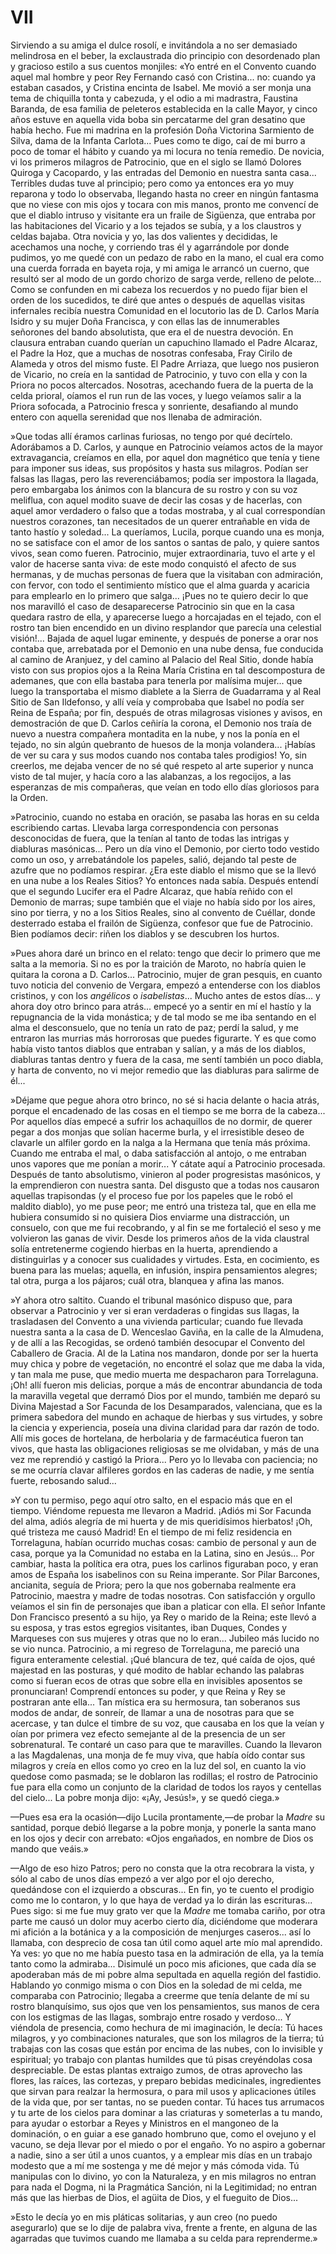 # VII

Sirviendo a su amiga el dulce rosolí, e invitándola a no ser demasiado
melindrosa en el beber, la exclaustrada dio principio con desordenado plan
y gracioso estilo a sus cuentos monjiles: «Yo entré en el Convento cuando aquel
mal hombre y peor Rey Fernando casó con Cristina... no: cuando ya estaban
casados, y Cristina encinta de Isabel. Me movió a ser monja una tema de
chiquilla tonta y cabezuda, y el odio a mi madrastra, Faustina Baranda, de esa
familia de peleteros establecida en la calle Mayor, y cinco años estuve en
aquella vida boba sin percatarme del gran desatino que había hecho. Fue mi
madrina en la profesión Doña Victorina Sarmiento de Silva, dama de la Infanta
Carlota... Pues como te digo, caí de mi burro a poco de tomar el hábito
y cuando ya mi locura no tenía remedio. De novicia, vi los primeros milagros de
Patrocinio, que en el siglo se llamó Dolores Quiroga y Cacopardo, y las
entradas del Demonio en nuestra santa casa... Terribles dudas tuve al
principio; pero como ya entonces era yo muy reparona y todo lo observaba,
llegando hasta no creer en ningún fantasma que no viese con mis ojos y tocara
con mis manos, pronto me convencí de que el diablo intruso y visitante era un
fraile de Sigüenza, que entraba por las habitaciones del Vicario y a los
tejados se subía, y a los claustros y celdas bajaba. Otra novicia y yo, las dos
valientes y decididas, le acechamos una noche, y corriendo tras él
y agarrándole por donde pudimos, yo me quedé con un pedazo de rabo en la mano,
el cual era como una cuerda forrada en bayeta roja, y mi amiga le arrancó un
cuerno, que resultó ser al modo de un gordo chorizo de sarga verde, relleno de
pelote... Como se confunden en mi cabeza los recuerdos y no puedo fijar bien el
orden de los sucedidos, te diré que antes o después de aquellas visitas
infernales recibía nuestra Comunidad en el locutorio las de D. Carlos María
Isidro y su mujer Doña Francisca, y con ellas las de innumerables señorones del
bando absolutista, que era el de nuestra devoción. En clausura entraban cuando
querían un capuchino llamado el Padre Alcaraz, el Padre la Hoz, que a muchas de
nosotras confesaba, Fray Cirilo de Alameda y otros del mismo fuste. El Padre
Arriaza, que luego nos pusieron de Vicario, no creía en la santidad de
Patrocinio, y tuvo con ella y con la Priora no pocos altercados. Nosotras,
acechando fuera de la puerta de la celda prioral, oíamos el run run de las
voces, y luego veíamos salir a la Priora sofocada, a Patrocinio fresca
y sonriente, desafiando al mundo entero con aquella serenidad que nos llenaba
de admiración.

»Que todas allí éramos carlinas furiosas, no tengo por qué decírtelo.
Adorábamos a D. Carlos, y aunque en Patrocinio veíamos actos de la mayor
extravagancia, creíamos en ella, por aquel don magnético que tenía y tiene para
imponer sus ideas, sus propósitos y hasta sus milagros. Podían ser falsas las
llagas, pero las reverenciábamos; podía ser impostora la llagada, pero
embargaba los ánimos con la blancura de su rostro y con su voz meliflua, con
aquel modito suave de decir las cosas y de hacerlas, con aquel amor verdadero
o falso que a todas mostraba, y al cual correspondían nuestros corazones, tan
necesitados de un querer entrañable en vida de tanto hastío y soledad... La
queríamos, Lucila, porque cuando una es monja, no se satisface con el amor de
los santos o santas de palo, y quiere santos vivos, sean como fueren.
Patrocinio, mujer extraordinaria, tuvo el arte y el valor de hacerse santa
viva: de este modo conquistó el afecto de sus hermanas, y de muchas personas de
fuera que la visitaban con admiración, con fervor, con todo el sentimiento
místico que el alma guarda y acaricia para emplearlo en lo primero que salga...
¡Pues no te quiero decir lo que nos maravilló el caso de desaparecerse
Patrocinio sin que en la casa quedara rastro de ella, y aparecerse luego
a horcajadas en el tejado, con el rostro tan bien encendido en un divino
resplandor que parecía una celestial visión!... Bajada de aquel lugar eminente,
y después de ponerse a orar nos contaba que, arrebatada por el Demonio en una
nube densa, fue conducida al camino de Aranjuez, y del camino al Palacio del
Real Sitio, donde había visto con sus propios ojos a la Reina María Cristina en
tal descompostura de ademanes, que con ella bastaba para tenerla por malísima
mujer... que luego la transportaba el mismo diablete a la Sierra de Guadarrama
y al Real Sitio de San Ildefonso, y allí veía y comprobaba que Isabel no podía
ser Reina de España; por fin, después de otras milagrosas visiones y avisos, en
demostración de que D. Carlos ceñiría la corona, el Demonio nos traía de nuevo
a nuestra compañera montadita en la nube, y nos la ponía en el tejado, no sin
algún quebranto de huesos de la monja volandera... ¡Habías de ver su cara y sus
modos cuando nos contaba tales prodigios! Yo, sin creerlos, me dejaba vencer de
no sé qué respeto al arte superior y nunca visto de tal mujer, y hacía coro
a las alabanzas, a los regocijos, a las esperanzas de mis compañeras, que veían
en todo ello días gloriosos para la Orden.

»Patrocinio, cuando no estaba en oración, se pasaba las horas en su celda
escribiendo cartas. Llevaba larga correspondencia con personas desconocidas de
fuera, que la tenían al tanto de todas las intrigas y diabluras masónicas...
Pero un día vino el Demonio, por cierto todo vestido como un oso,
y arrebatándole los papeles, salió, dejando tal peste de azufre que no podíamos
respirar. ¿Era este diablo el mismo que se la llevó en una nube a los Reales
Sitios? Yo entonces nada sabía. Después entendí que el segundo Lucifer era el
Padre Alcaraz, que había reñido con el Demonio de marras; supe también que el
viaje no había sido por los aires, sino por tierra, y no a los Sitios Reales,
sino al convento de Cuéllar, donde desterrado estaba el frailón de Sigüenza,
confesor que fue de Patrocinio. Bien podíamos decir: riñen los diablos y se
descubren los hurtos.

»Pues ahora daré un brinco en el relato: tengo que decir lo primero que me
salta a la memoria. Si no es por la traición de Maroto, no habría quien le
quitara la corona a D. Carlos... Patrocinio, mujer de gran pesquis, en cuanto
tuvo noticia del convenio de Vergara, empezó a entenderse con los diablos
cristinos, y con los *angélicos* o *isabelistas*... Mucho antes de estos
días... y ahora doy otro brinco para atrás... empecé yo a sentir en mí el
hastío y la repugnancia de la vida monástica; y de tal modo se me iba sentando
en el alma el desconsuelo, que no tenía un rato de paz; perdí la salud, y me
entraron las murrias más horrorosas que puedes figurarte. Y es que como había
visto tantos diablos que entraban y salían, y a más de los diablos, diabluras
tantas dentro y fuera de la casa, me sentí también un poco diabla, y harta de
convento, no vi mejor remedio que las diabluras para salirme de él...

»Déjame que pegue ahora otro brinco, no sé si hacia delante o hacia atrás,
porque el encadenado de las cosas en el tiempo se me borra de la cabeza... Por
aquellos días empecé a sufrir los achaquillos de no dormir, de querer pegar
a dos monjas que solían hacerme burla, y el irresistible deseo de clavarle un
alfiler gordo en la nalga a la Hermana que tenía más próxima. Cuando me entraba
el mal, o daba satisfacción al antojo, o me entraban unos vapores que me ponían
a morir... Y cátate aquí a Patrocinio procesada. Después de tanto absolutismo,
vinieron al poder progresistas masónicos, y la emprendieron con nuestra santa.
Del disgusto que a todas nos causaron aquellas trapisondas (y el proceso fue
por los papeles que le robó el maldito diablo), yo me puse peor; me entró una
tristeza tal, que en ella me hubiera consumido si no quisiera Dios enviarme una
distracción, un consuelo, con que me fui recobrando, y al fin se me fortaleció
el seso y me volvieron las ganas de vivir. Desde los primeros años de la vida
claustral solía entretenerme cogiendo hierbas en la huerta, aprendiendo
a distinguirlas y a conocer sus cualidades y virtudes. Esta, en cocimiento, es
buena para las muelas; aquella, en infusión, inspira pensamientos alegres; tal
otra, purga a los pájaros; cuál otra, blanquea y afina las manos.

»Y ahora otro saltito. Cuando el tribunal masónico dispuso que, para observar
a Patrocinio y ver si eran verdaderas o fingidas sus llagas, la trasladasen del
Convento a una vivienda particular; cuando fue llevada nuestra santa a la casa
de D. Wenceslao Gaviña, en la calle de la Almudena, y de allí a las Recogidas,
se ordenó también desocupar el Convento del Caballero de Gracia. Al de la
Latina nos mandaron, donde por ser la huerta muy chica y pobre de vegetación,
no encontré el solaz que me daba la vida, y tan mala me puse, que medio muerta
me despacharon para Torrelaguna. ¡Oh! allí fueron mis delicias, porque a más de
encontrar abundancia de toda la maravilla vegetal que derramó Dios por el
mundo, también me deparó su Divina Majestad a Sor Facunda de los Desamparados,
valenciana, que es la primera sabedora del mundo en achaque de hierbas y sus
virtudes, y sobre la ciencia y experiencia, poseía una divina claridad para dar
razón de todo. Allí mis goces de hortelana, de herbolaria y de farmacéutica
fueron tan vivos, que hasta las obligaciones religiosas se me olvidaban, y más
de una vez me reprendió y castigó la Priora... Pero yo lo llevaba con
paciencia; no se me ocurría clavar alfileres gordos en las caderas de nadie,
y me sentía fuerte, rebosando salud...

»Y con tu permiso, pego aquí otro salto, en el espacio más que en el tiempo.
Viéndome repuesta me llevaron a Madrid. ¡Adiós mi Sor Facunda del alma, adiós
alegría de mi huerta y de mis queridísimos hierbatos! ¡Oh, qué tristeza me
causó Madrid! En el tiempo de mi feliz residencia en Torrelaguna, habían
ocurrido muchas cosas: cambio de personal y aun de casa, porque ya la Comunidad
no estaba en la Latina, sino en Jesús... Por cambiar, hasta la política era
otra, pues los carlinos figuraban poco, y eran amos de España los isabelinos
con su Reina imperante. Sor Pilar Barcones, ancianita, seguía de Priora; pero
la que nos gobernaba realmente era Patrocinio, maestra y madre de todas
nosotras. Con satisfacción y orgullo veíamos el sin fin de personajes que iban
a platicar con ella. El señor Infante Don Francisco presentó a su hijo, ya Rey
o marido de la Reina; este llevó a su esposa, y tras estos egregios visitantes,
iban Duques, Condes y Marqueses con sus mujeres y otras que no lo eran...
Jubileo más lucido no se vio nunca. Patrocinio, a mi regreso de Torrelaguna, me
pareció una figura enteramente celestial. ¡Qué blancura de tez, qué caída de
ojos, qué majestad en las posturas, y qué modito de hablar echando las palabras
como si fueran ecos de otras que sobre ella en invisibles aposentos se
pronunciaran! Comprendí entonces su poder, y que Reina y Rey se postraran ante
ella... Tan mística era su hermosura, tan soberanos sus modos de andar, de
sonreír, de llamar a una de nosotras para que se acercase, y tan dulce el
timbre de su voz, que causaba en los que la veían y oían por primera vez efecto
semejante al de la presencia de un ser sobrenatural. Te contaré un caso para
que te maravilles. Cuando la llevaron a las Magdalenas, una monja de fe muy
viva, que había oído contar sus milagros y creía en ellos como yo creo en la
luz del sol, en cuanto la vio quedose como pasmada; se le doblaron las
rodillas; el rostro de Patrocinio fue para ella como un conjunto de la claridad
de todos los rayos y centellas del cielo... La pobre monja dijo: «¡Ay, Jesús!»,
y se quedó ciega.»

—Pues esa era la ocasión—dijo Lucila prontamente,—de probar la *Madre* su
santidad, porque debió llegarse a la pobre monja, y ponerle la santa mano en
los ojos y decir con arrebato: «Ojos engañados, en nombre de Dios os mando que
veáis.»

—Algo de eso hizo Patros; pero no consta que la otra recobrara la vista, y sólo
al cabo de unos días empezó a ver algo por el ojo derecho, quedándose con el
izquierdo a obscuras... En fin, yo te cuento el prodigio como me lo contaron,
y lo que haya de verdad ya lo dirán las escrituras... Pues sigo: si me fue muy
grato ver que la *Madre* me tomaba cariño, por otra parte me causó un dolor muy
acerbo cierto día, diciéndome que moderara mi afición a la botánica y a la
composición de menjurges caseros... así lo llamaba, con desprecio de cosa tan
útil como aquel arte mío mal aprendido. Ya ves: yo que no me había puesto tasa
en la admiración de ella, ya la temía tanto como la admiraba... Disimulé un
poco mis aficiones, que cada día se apoderaban más de mi pobre alma sepultada
en aquella región del fastidio. Hablando yo conmigo misma o con Dios en la
soledad de mi celda, me comparaba con Patrocinio; llegaba a creerme que tenía
delante de mí su rostro blanquísimo, sus ojos que ven los pensamientos, sus
manos de cera con los estigmas de las llagas, sombrajo entre rosado
y verdoso... Y viéndola de presencia, como hechura de mi imaginación, le decía:
Tú haces milagros, y yo combinaciones naturales, que son los milagros de la
tierra; tú trabajas con las cosas que están por encima de las nubes, con lo
invisible y espiritual; yo trabajo con plantas humildes que tú pisas
creyéndolas cosa despreciable. De estas plantas extraigo zumos, de otras
aprovecho las flores, las raíces, las cortezas, y preparo bebidas medicinales,
ingredientes que sirvan para realzar la hermosura, o para mil usos
y aplicaciones útiles de la vida que, por ser tantas, no se pueden contar. Tú
haces tus arrumacos y tu arte de los cielos para dominar a las criaturas
y someterlas a tu mando, para ayudar o estorbar a Reyes y Ministros en el
mangoneo de la dominación, o en guiar a ese ganado hombruno que, como el
ovejuno y el vacuno, se deja llevar por el miedo o por el engaño. Yo no aspiro
a gobernar a nadie, sino a ser útil a unos cuantos, y a emplear mis días en un
trabajo modesto que a mí me sostenga y me dé mejor y más cómoda vida. Tú
manipulas con lo divino, yo con la Naturaleza, y en mis milagros no entran para
nada el Dogma, ni la Pragmática Sanción, ni la Legitimidad; no entran más que
las hierbas de Dios, el agüita de Dios, y el fueguito de Dios...

»Esto le decía yo en mis pláticas solitarias, y aun creo (no puedo asegurarlo)
que se lo dije de palabra viva, frente a frente, en alguna de las agarradas que
tuvimos cuando me llamaba a su celda para reprenderme.»
